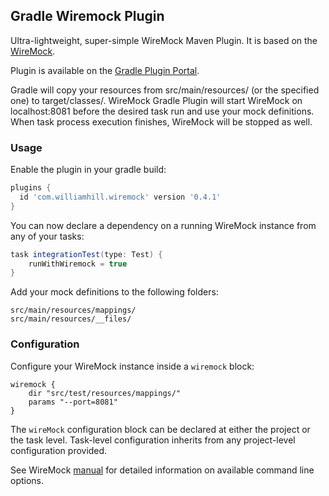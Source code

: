 ## Gradle Wiremock Plugin ##

Ultra-lightweight, super-simple WireMock Maven Plugin. It is based on the [WireMock](http://wiremock.org/docs/running-standalone/).

Plugin is available on the [Gradle Plugin Portal](https://plugins.gradle.org/plugin/com.williamhill.wiremock).


Gradle will copy your resources from src/main/resources/ (or the specified one) to target/classes/. WireMock Gradle Plugin will start WireMock on localhost:8081 before the desired task run and use your mock definitions. When task process execution finishes, WireMock will be stopped as well.

### Usage ###

Enable the plugin in your gradle build:

```groovy
plugins {
  id 'com.williamhill.wiremock' version '0.4.1'
}
```

You can now declare a dependency on a running WireMock instance from any of your tasks:

```groovy
task integrationTest(type: Test) {
    runWithWiremock = true
}
```

Add your mock definitions to the following folders:
```
src/main/resources/mappings/
src/main/resources/__files/
```

### Configuration ###

Configure your WireMock instance inside a ```wiremock``` block:

```
wiremock {
    dir "src/test/resources/mappings/"
    params "--port=8081"
}
```

The `wireMock` configuration block can be declared at either the project or the task level. Task-level configuration inherits from any project-level configuration provided.

See WireMock [manual](http://wiremock.org/docs/running-standalone/) for detailed information on available command line options.